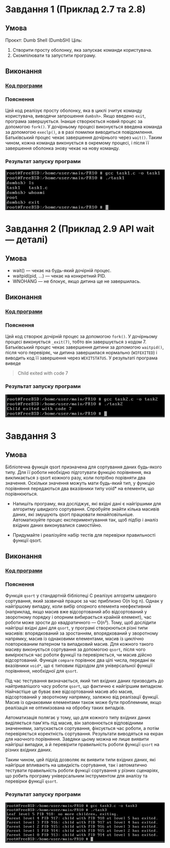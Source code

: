 # Завдання 1 (Приклад 2.7 та 2.8)

## Умова

Проєкт: Dumb Shell (DumbSH)
Ціль:
1. Створити просту оболонку, яка запускає команди користувача.
2. Скомпілювати та запустити програму.

## Виконання

### [Код програми](task1/task1.c) 

### Пояснення

Цей код реалізує просту оболонку, яка в циклі зчитує команду користувача, виводячи запрошення `dumbsh>`. Якщо введено `exit`, програма завершується. Інакше створюється новий процес за допомогою `fork()`. У дочірньому процесі виконується введена команда за допомогою `execlp()`, а в разі помилки виводиться повідомлення. Батьківський процес чекає завершення дочірнього через `wait()`. Таким чином, кожна команда виконується в окремому процесі, і після її завершення оболонка знову чекає на нову команду.

### Результат запуску програми

![](task1/task1.png)

# Завдання 2 (Приклад 2.9 API wait — деталі)

## Умова

- wait() — чекає на будь-який дочірній процес.
- waitpid(pid, ...) — чекає на конкретний PID.
- WNOHANG — не блокує, якщо дитина ще не завершилась.


## Виконання

### [Код програми](task2/task2.c) 

### Пояснення

Цей код створює дочірній процес за допомогою `fork()`. У дочірньому процесі виконується `_exit(7)`, тобто він завершується з кодом 7. Батьківський процес чекає завершення дитини за допомогою `waitpid()`, після чого перевіряє, чи дитина завершилася нормально (`WIFEXITED`) і виводить код її завершення через `WEXITSTATUS`. У результаті програма виведе 
>Child exited with code 7

### Результат запуску програми

![](task2/task2.png)

# Завдання 3

## Умова

Бібліотечна функція qsort призначена для сортування даних будь-якого типу. Для її роботи необхідно підготувати функцію порівняння, яка викликається з qsort кожного разу, коли потрібно порівняти два значення.
Оскільки значення можуть мати будь-який тип, у функцію порівняння передаються два вказівники типу void* на елементи, що порівнюються.

- Напишіть програму, яка досліджує, які вхідні дані є найгіршими для алгоритму швидкого сортування. Спробуйте знайти кілька масивів даних, які змушують qsort працювати якнайповільніше. Автоматизуйте процес експериментування так, щоб підбір і аналіз вхідних даних виконувалися самостійно.


- Придумайте і реалізуйте набір тестів для перевірки правильності функції qsort.


## Виконання

### [Код програми](task3/task3.c) 

### Пояснення

Функція `qsort` у стандартній бібліотеці C реалізує алгоритм швидкого сортування, який зазвичай працює за час приблизно O(n log n). Однак у найгіршому випадку, коли вибір опорного елемента неефективний (наприклад, якщо масив вже відсортований або відсортований у зворотному порядку і опорним вибирається крайній елемент), час роботи може зрости до квадратичного — O(n²). Тому, щоб дослідити найгірші вхідні дані для `qsort`, у програмі створюються різні типи масивів: впорядкований за зростанням, впорядкований у зворотному напрямку, масив із однаковими елементами, масив із циклічно повторюваним патерном та випадковий масив. Для кожного такого масиву виконується сортування за допомогою `qsort`, після чого вимірюється час роботи функції та перевіряється, чи масив дійсно відсортований. Функція `compare` порівнює два цілі числа, передані як вказівники `void*`, що є типовим підходом для універсальної функції порівняння, необхідної для `qsort`.

Під час тестування визначається, який тип вхідних даних призводить до найтривалішого часу роботи `qsort`, що фактично є найгіршим випадком. Найчастіше це буває вже відсортований масив або масив, відсортований у зворотному напрямку, залежно від реалізації функції. Масив із однаковими елементами також може бути проблемним, якщо реалізація не оптимізована на обробку таких випадків.

Автоматизація полягає у тому, що для кожного типу вхідних даних виділяється пам'ять під масив, він заповнюється відповідними значеннями, запускається сортування, фіксується час роботи, а потім перевіряється коректність сортування. Результати виводяться на екран для наочного порівняння. Завдяки цьому можна не лише виявити найгірші випадки, а й перевірити правильність роботи функції `qsort` на різних вхідних даних.

Таким чином, цей підхід дозволяє як виявити типи вхідних даних, які найгірше впливають на швидкість сортування, так і автоматично тестувати правильність роботи функції сортування у різних сценаріях, що робить програму універсальним інструментом для аналізу та перевірки функції `qsort`.

### Результат запуску програми

![](task3/task3.png)
